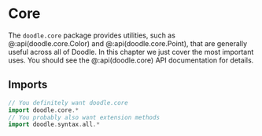 # Core

The `doodle.core` package provides utilities, such as @:api(doodle.core.Color) and @:api(doodle.core.Point), that are generally useful across all of Doodle. In this chapter we just cover the most important uses. You should see the @:api(doodle.core) API documentation for details.

## Imports

```scala mdoc:silent
// You definitely want doodle.core
import doodle.core.*
// You probably also want extension methods
import doodle.syntax.all.*
```
